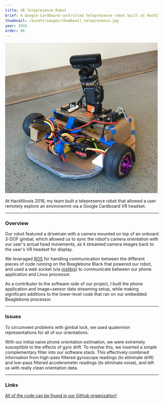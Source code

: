 ```yaml
---
title: VR Telepresence Robot
brief: A Google Cardboard-controlled telepresence robot built at HackIllinois.
thumbnail: /assets/images/thumbnail_telepresence.jpg
year: 2016
order: 86
---
```


![telepresence robot](/assets/images/telepresence.png)

At HackIllinois 2016, my team built a telepresence robot that allowed a user remotely explore an environemnt via a Google Cardboard VR headset.

---

### Overview

Our robot featured a drivetrain with a camera mounted on top of an onboard 3-DOF gimbal, which allowed us to sync the robot's camera orientation with our user's actual head movements, as it streamed camera images back to the user's VR headset for display.

We leveraged [ROS](http://wiki.ros.org/) for handling communication between the different pieces of code running on the Beaglebone Black that powered our robot, and used a web socket (via [roslibjs](https://github.com/RobotWebTools/roslibjs)) to communicate between our phone application and Linux processor.

As a contributor to the software-side of our project, I built the phone application and image+sensor data streaming setup, while making significant additions to the lower-level code that ran on our embedded Beaglebone processor.

---

### Issues

To circumvent problems with gimbal lock, we used quaternion representations for all of our orientations.

With our initial naive phone orientation estimation, we were extremely susceptible to the effects of gyro drift. To resolve this, we inserted a simple complementary filter into our software stack. This effectively combined information from high-pass filtered gyroscope readings (to eliminate drift) and low-pass filtered accelerometer readings (to eliminate noise), and left us with really clean orientation data.

---

### Links
[All of the code can be found in our Github organization!](https://github.com/natural-telepresence)
